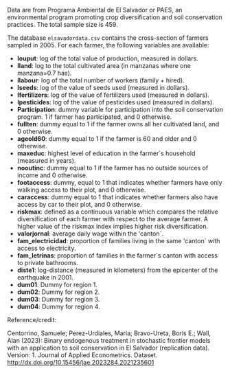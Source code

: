 Data are from Programa Ambiental de El Salvador or PAES, an environmental program promoting crop diversification and soil conservation practices. The total sample size is 459.

The database `elsavadordata.csv` contains the cross-section of farmers sampled in 2005. For each farmer, the following variables are available:
 - **louput**: log of the total value of production, measured in dollars.
 - **lland**: log to the total cultivated area (in manzanas where one manzana=0.7 has).
 - **llabour**: log of the total number of workers (family + hired).
 - **lseeds**: log of the value of seeds used (measured in dollars).
 - **lfertilizers**: log of the value of fertilizers used (measured in dollars).
 - **lpesticides**: log of the value of pesticides used (measured in dollars).
 - **Participation**: dummy variable for participation into the soil conservation program. 1 if farmer has participated, and 0 otherwise.
 - **fullten**: dummy equal to 1 if the farmer owns all her cultivated land, and 0 otherwise.
 - **ageold60**: dummy equal to 1 if the farmer is 60 and older and 0 otherwise.
 - **maxeduc**: highest level of education in the farmer`s household (measured in years).
 - **nooutinc**: dummy equal to 1 if the farmer has no outside sources of income and 0 otherwise.
 - **footaccess**: dummy, equal to 1 that indicates whether farmers have only walking access to their plot, and 0 otherwise.
 - **caraccess**: dummy equal to 1 that indicates whether farmers also have access by car to their plot, and 0 otherwise.
 - **riskmax**: defined as a continuous variable which compares the relative diversification of each farmer with respect to the average farmer. A higher value of the riskmax index implies higher risk diversification. 
 - **valorjornal**: average daily wage within the 'canton`.
 - **fam_electricidad**: proportion of families living in the same 'canton` with access to electricity.
 - **fam_letrinas**: proportion of families in the farmer`s canton with access to private bathrooms.
 - **diste1**: log-distance (measured in kilometers) from the epicenter of the earthquake in 2001.
 - **dum01**: Dummy for region 1.
 - **dum02**: Dummy for region 2.
 - **dum03**: Dummy for region 3.
 - **dum04**: Dummy for region 4.


Reference/credit:

Centorrino, Samuele; Perez-Urdiales, Maria; Bravo-Ureta, Boris E.; Wall, Alan (2023): Binary endogenous treatment in stochastic frontier models with an application to soil conservation in El Salvador (replication data). Version: 1. Journal of Applied Econometrics. Dataset. http://dx.doi.org/10.15456/jae.2023284.2021235601